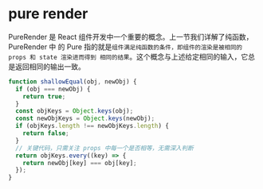 # pure render

PureRender 是 React 组件开发中一个重要的概念。上一节我们详解了纯函数，PureRender 中
的 Pure 指的就是`组件满足纯函数的条件，即组件的渲染是被相同的 props 和 state 渲染进而得到
相同的结果`。这个概念与上述给定相同的输入，它总是返回相同的输出一致。




```js
function shallowEqual(obj, newObj) {
  if (obj === newObj) {
    return true;
  }
  const objKeys = Object.keys(obj);
  const newObjKeys = Object.keys(newObj);
  if (objKeys.length !== newObjKeys.length) {
    return false;
  }
  // 关键代码，只需关注 props 中每一个是否相等，无需深入判断
  return objKeys.every((key) => {
    return newObj[key] === obj[key];
  });
}
```
